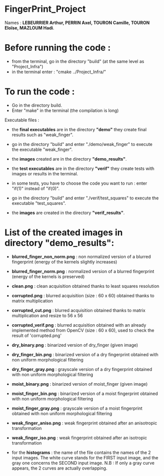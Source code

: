 # FingerPrint_Project


Names : **LEBEURRIER Arthur, PERRIN Axel, TOURON Camille, TOURON Eloïse, MAZLOUM Hadi**.

# Before running the code : 

- from the terminal, go in the directory "build" (at the same level as "Project_Infra")
- in the terminal enter : "cmake ../Project_Infra/"


# To run the code : 

- Go in the directory build.
- Enter "make" in the terminal (the compilation is long)

Executable files : 
- the **final executables** are in the directory **"demo"**
they create final results such as "weak_finger".
- go in the directory "build" and enter "./demo/weak_finger" to execute the executable "weak_finger".
- the **images** created are in the directory **"demo_results"**.


- the **test executables** are in the directory **"verif"**
they create tests with images or results in the terminal.
- in some tests, you have to choose the code you want to run : 
enter "if(1)" instead of "if(0)".
- go in the directory "build" and enter "./verif/test_squares" to execute the executable "test_squares".
- the **images** are created in the directory **"verif_results"**.

# List of the created images in directory "demo_results":

- **blurred_finger_non_norm.png** : non normalized version of a blurred fingerprint (energy of the kernels slightly increases)
- **blurred_finger_norm.png** : normalized version of a blurred fingerprint (energy of the kernels is preserved)

- **clean.png** : clean acquisition obtained thanks to least squares resolution
- **corrupted.png** : blurred acquisition (size : 60 x 60) obtained thanks to matrix multiplication
- **corrupted_cut.png** : blurred acquisition obtained thanks to matrix multiplication and resize to 56 x 56
- **corrupted_verif.png** : blurred acquisition obtained with an already implemented method from OpenCV (size : 60 x 60), used to check the result of 'corrupted.png'

- **dry_binary.png** : binarized version of dry_finger (given image)
- **dry_finger_bin.png** : binarized version of a dry fingerprint obtained with non uniform morphological filtering
- **dry_finger_gray.png** : grayscale version of a dry fingerprint obtained with non uniform morphological filtering

- **moist_binary.png** : binarized version of moist_finger (given image)
- **moist_finger_bin.png** : binarized version of a moist fingerprint obtained with non uniform morphological filtering
- **moist_finger_gray.png** : grayscale version of a moist fingerprint obtained with non uniform morphological filtering

- **weak_finger_aniso.png** : weak fingerprint obtained after an anisotropic transformation
- **weak_finger_iso.png** : weak fingerprint obtained after an isotropic transformation

- for the **histograms** : the name of the file contains the names of the 2 input images. The white curve stands for the FIRST input image, and the gray one concerns the SECOND input image.
N.B : If only a gray curve appears, the 2 curves are actually overlapping.






